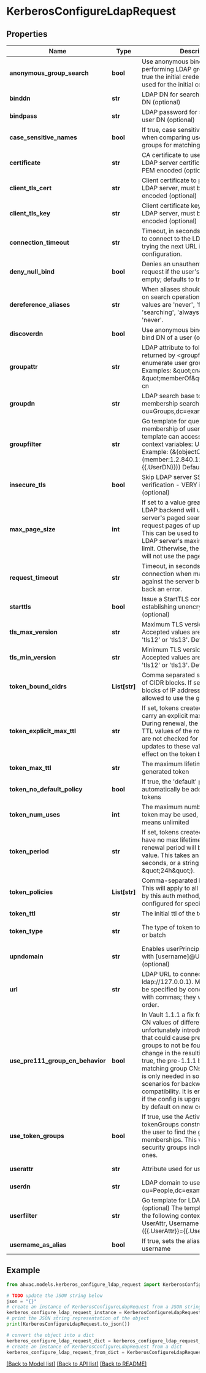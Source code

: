 # KerberosConfigureLdapRequest


## Properties

Name | Type | Description | Notes
------------ | ------------- | ------------- | -------------
**anonymous_group_search** | **bool** | Use anonymous binds when performing LDAP group searches (if true the initial credentials will still be used for the initial connection test). | [optional] [default to False]
**binddn** | **str** | LDAP DN for searching for the user DN (optional) | [optional] 
**bindpass** | **str** | LDAP password for searching for the user DN (optional) | [optional] 
**case_sensitive_names** | **bool** | If true, case sensitivity will be used when comparing usernames and groups for matching policies. | [optional] 
**certificate** | **str** | CA certificate to use when verifying LDAP server certificate, must be x509 PEM encoded (optional) | [optional] 
**client_tls_cert** | **str** | Client certificate to provide to the LDAP server, must be x509 PEM encoded (optional) | [optional] 
**client_tls_key** | **str** | Client certificate key to provide to the LDAP server, must be x509 PEM encoded (optional) | [optional] 
**connection_timeout** | **str** | Timeout, in seconds, when attempting to connect to the LDAP server before trying the next URL in the configuration. | [optional] [default to '30s']
**deny_null_bind** | **bool** | Denies an unauthenticated LDAP bind request if the user&#39;s password is empty; defaults to true | [optional] [default to True]
**dereference_aliases** | **str** | When aliases should be dereferenced on search operations. Accepted values are &#39;never&#39;, &#39;finding&#39;, &#39;searching&#39;, &#39;always&#39;. Defaults to &#39;never&#39;. | [optional] [default to 'never']
**discoverdn** | **bool** | Use anonymous bind to discover the bind DN of a user (optional) | [optional] 
**groupattr** | **str** | LDAP attribute to follow on objects returned by &lt;groupfilter&gt; in order to enumerate user group membership. Examples: \&quot;cn\&quot; or \&quot;memberOf\&quot;, etc. Default: cn | [optional] [default to 'cn']
**groupdn** | **str** | LDAP search base to use for group membership search (eg: ou&#x3D;Groups,dc&#x3D;example,dc&#x3D;org) | [optional] 
**groupfilter** | **str** | Go template for querying group membership of user (optional) The template can access the following context variables: UserDN, Username Example: (&amp;(objectClass&#x3D;group)(member:1.2.840.113556.1.4.1941:&#x3D;{{.UserDN}})) Default: (|(memberUid&#x3D;{{.Username}})(member&#x3D;{{.UserDN}})(uniqueMember&#x3D;{{.UserDN}})) | [optional] [default to '(|(memberUid={{.Username}})(member={{.UserDN}})(uniqueMember={{.UserDN}}))']
**insecure_tls** | **bool** | Skip LDAP server SSL Certificate verification - VERY insecure (optional) | [optional] 
**max_page_size** | **int** | If set to a value greater than 0, the LDAP backend will use the LDAP server&#39;s paged search control to request pages of up to the given size. This can be used to avoid hitting the LDAP server&#39;s maximum result size limit. Otherwise, the LDAP backend will not use the paged search control. | [optional] [default to 0]
**request_timeout** | **str** | Timeout, in seconds, for the connection when making requests against the server before returning back an error. | [optional] [default to '90s']
**starttls** | **bool** | Issue a StartTLS command after establishing unencrypted connection (optional) | [optional] 
**tls_max_version** | **str** | Maximum TLS version to use. Accepted values are &#39;tls10&#39;, &#39;tls11&#39;, &#39;tls12&#39; or &#39;tls13&#39;. Defaults to &#39;tls12&#39; | [optional] [default to 'tls12']
**tls_min_version** | **str** | Minimum TLS version to use. Accepted values are &#39;tls10&#39;, &#39;tls11&#39;, &#39;tls12&#39; or &#39;tls13&#39;. Defaults to &#39;tls12&#39; | [optional] [default to 'tls12']
**token_bound_cidrs** | **List[str]** | Comma separated string or JSON list of CIDR blocks. If set, specifies the blocks of IP addresses which are allowed to use the generated token. | [optional] 
**token_explicit_max_ttl** | **str** | If set, tokens created via this role carry an explicit maximum TTL. During renewal, the current maximum TTL values of the role and the mount are not checked for changes, and any updates to these values will have no effect on the token being renewed. | [optional] 
**token_max_ttl** | **str** | The maximum lifetime of the generated token | [optional] 
**token_no_default_policy** | **bool** | If true, the &#39;default&#39; policy will not automatically be added to generated tokens | [optional] 
**token_num_uses** | **int** | The maximum number of times a token may be used, a value of zero means unlimited | [optional] 
**token_period** | **str** | If set, tokens created via this role will have no max lifetime; instead, their renewal period will be fixed to this value. This takes an integer number of seconds, or a string duration (e.g. \&quot;24h\&quot;). | [optional] 
**token_policies** | **List[str]** | Comma-separated list of policies. This will apply to all tokens generated by this auth method, in addition to any configured for specific users/groups. | [optional] 
**token_ttl** | **str** | The initial ttl of the token to generate | [optional] 
**token_type** | **str** | The type of token to generate, service or batch | [optional] [default to 'default-service']
**upndomain** | **str** | Enables userPrincipalDomain login with [username]@UPNDomain (optional) | [optional] 
**url** | **str** | LDAP URL to connect to (default: ldap://127.0.0.1). Multiple URLs can be specified by concatenating them with commas; they will be tried in-order. | [optional] [default to 'ldap://127.0.0.1']
**use_pre111_group_cn_behavior** | **bool** | In Vault 1.1.1 a fix for handling group CN values of different cases unfortunately introduced a regression that could cause previously defined groups to not be found due to a change in the resulting name. If set true, the pre-1.1.1 behavior for matching group CNs will be used. This is only needed in some upgrade scenarios for backwards compatibility. It is enabled by default if the config is upgraded but disabled by default on new configurations. | [optional] 
**use_token_groups** | **bool** | If true, use the Active Directory tokenGroups constructed attribute of the user to find the group memberships. This will find all security groups including nested ones. | [optional] [default to False]
**userattr** | **str** | Attribute used for users (default: cn) | [optional] [default to 'cn']
**userdn** | **str** | LDAP domain to use for users (eg: ou&#x3D;People,dc&#x3D;example,dc&#x3D;org) | [optional] 
**userfilter** | **str** | Go template for LDAP user search filer (optional) The template can access the following context variables: UserAttr, Username Default: ({{.UserAttr}}&#x3D;{{.Username}}) | [optional] [default to '({{.UserAttr}}={{.Username}})']
**username_as_alias** | **bool** | If true, sets the alias name to the username | [optional] [default to False]

## Example

```python
from ahvac.models.kerberos_configure_ldap_request import KerberosConfigureLdapRequest

# TODO update the JSON string below
json = "{}"
# create an instance of KerberosConfigureLdapRequest from a JSON string
kerberos_configure_ldap_request_instance = KerberosConfigureLdapRequest.from_json(json)
# print the JSON string representation of the object
print(KerberosConfigureLdapRequest.to_json())

# convert the object into a dict
kerberos_configure_ldap_request_dict = kerberos_configure_ldap_request_instance.to_dict()
# create an instance of KerberosConfigureLdapRequest from a dict
kerberos_configure_ldap_request_from_dict = KerberosConfigureLdapRequest.from_dict(kerberos_configure_ldap_request_dict)
```
[[Back to Model list]](../README.md#documentation-for-models) [[Back to API list]](../README.md#documentation-for-api-endpoints) [[Back to README]](../README.md)


